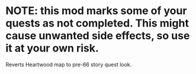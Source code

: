 # NOTE: this mod marks some of your quests as not completed. This might cause unwanted side effects, so use it at your own risk.

Reverts Heartwood map to pre-66 story quest look.
